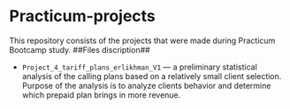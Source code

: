 # Practicum-projects
This repository consists of the projects that were made during Practicum Bootcamp study.
##Files discription##
- `Project_4_tariff_plans_erlikhman_V1` —  a preliminary statistical analysis of the calling plans based on a relatively small client selection. 
                                           Purpose of the analysis is to analyze clients behavior and determine which prepaid plan brings in more revenue.
